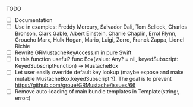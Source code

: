 TODO

- [ ] Documentation
- [ ] Use in examples: Freddy Mercury, Salvador Dali, Tom Selleck, Charles Bronson, Clark Gable, Albert Einstein, Charlie Chaplin, Errol Flynn, Groucho Marx, Hulk Hogan, Mario, Luigi, Zorro, Franck Zappa, Lionel Richie
- [ ] Rewrite GRMustacheKeyAccess.m in pure Swift
- [ ] Is this function useful? func Box(value: Any? = nil, keyedSubscript: KeyedSubscriptFunction) -> MustacheBox
- [ ] Let user easily override default key lookup (maybe expose and make mutable MustacheBox.keyedSubscript ?). The goal is to prevent https://github.com/groue/GRMustache/issues/66
- [ ] Remove auto-loading of main bundle templates in Template(string:, error:)
